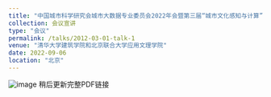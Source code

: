 ```yaml
---
title: "中国城市科学研究会城市大数据专业委员会2022年会暨第三届“城市文化感知与计算”学术研讨会"
collection: 会议宣讲
type: "会议"
permalink: /talks/2012-03-01-talk-1
venue: "清华大学建筑学院和北京联合大学应用文理学院"
date: 2022-09-06
location: "北京"
---
```

![image](https://user-images.githubusercontent.com/33396220/200170548-fc2c7f47-c459-4f57-bff7-3be340b1375f.png)
稍后更新完整PDF链接
